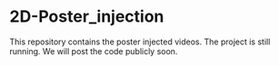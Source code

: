 # 2D-Poster_injection

This repository contains the poster injected videos. The project is still running. We will post the code publicly soon.
